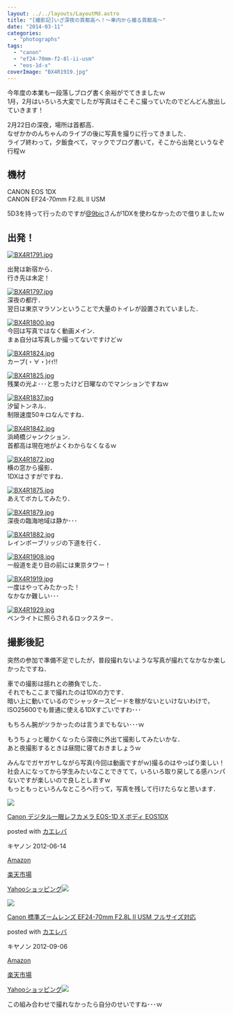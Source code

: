```yaml
---
layout: ../../layouts/LayoutMd.astro
title: "[撮影記]いざ深夜の首都高へ！～車内から撮る首都高～"
date: "2014-03-11"
categories: 
  - "photographs"
tags: 
  - "canon"
  - "ef24-70mm-f2-8l-ii-usm"
  - "eos-1d-x"
coverImage: "BX4R1919.jpg"
---
```


今年度の本業も一段落しブログ書く余裕がでてきましたｗ  
1月，2月はいろいろ大変でしたが写真はそこそこ撮っていたのでどんどん放出していきます！

2月22日の深夜，場所は首都高．  
なぜかかのんちゃんのライブの後に写真を撮りに行ってきました．  
ライブ終わって，夕飯食べて，マックでブログ書いて，そこから出発というなぞ行程ｗ

## 機材

CANON EOS 1DX  
CANON EF24-70mm F2.8L II USM

5D3を持って行ったのですが[@9bic](https://twitter.com/9bic)さんが1DXを使わなかったので借りましたｗ

## 出発！

[![BX4R1791.jpg](images/12700932044_f642b02429_b.jpg)](http://www.flickr.com/photos/67522130@N08/12700932044/ "BX4R1791.jpg")

  
出発は新宿から．  
行き先は未定！

[![BX4R1797.jpg](images/12700627983_b4a711c21b_b.jpg)](http://www.flickr.com/photos/67522130@N08/12700627983/ "BX4R1797.jpg")  
深夜の都庁．  
翌日は東京マラソンということで大量のトイレが設置されていました．

[![BX4R1800.jpg](images/12700941704_20e60674d0_b.jpg)](http://www.flickr.com/photos/67522130@N08/12700941704/ "BX4R1800.jpg")  
今回は写真ではなく動画メイン．  
まぁ自分は写真しか撮ってないですけどｗ

[![BX4R1824.jpg](images/12700641993_22ff5d661a_b.jpg)](http://www.flickr.com/photos/67522130@N08/12700641993/ "BX4R1824.jpg")  
カーブ(・∀・)ｲｲ!!

[![BX4R1825.jpg](images/12700475115_77df16f96b_b.jpg)](http://www.flickr.com/photos/67522130@N08/12700475115/ "BX4R1825.jpg")  
残業の光よ･･･と思ったけど日曜なのでマンションですねｗ

[![BX4R1837.jpg](images/12700650923_175d2df13f_b.jpg)](http://www.flickr.com/photos/67522130@N08/12700650923/ "BX4R1837.jpg")  
汐留トンネル．  
制限速度50キロなんですね．

[![BX4R1842.jpg](images/12700655253_c154f124a6_b.jpg)](http://www.flickr.com/photos/67522130@N08/12700655253/ "BX4R1842.jpg")  
浜崎橋ジャンクション．  
首都高は現在地がよくわからなくなるｗ

[![BX4R1872.jpg](images/12700491695_0c870f5c83_b.jpg)](http://www.flickr.com/photos/67522130@N08/12700491695/ "BX4R1872.jpg")  
横の窓から撮影．  
1DXはさすがですね．

[![BX4R1875.jpg](images/12700496545_2b08c7b24d_b.jpg)](http://www.flickr.com/photos/67522130@N08/12700496545/ "BX4R1875.jpg")  
あえてボカしてみたり．

[![BX4R1879.jpg](images/12700500275_0dc5da85a2_b.jpg)](http://www.flickr.com/photos/67522130@N08/12700500275/ "BX4R1879.jpg")  
深夜の臨海地域は静か･･･

[![BX4R1882.jpg](images/12700675673_60259bcbfe_b.jpg)](http://www.flickr.com/photos/67522130@N08/12700675673/ "BX4R1882.jpg")  
レインボーブリッジの下道を行く．

[![BX4R1908.jpg](images/12700680273_447fca9a70_b.jpg)](http://www.flickr.com/photos/67522130@N08/12700680273/ "BX4R1908.jpg")  
一般道を走り目の前には東京タワー！

[![BX4R1919.jpg](images/12700683583_ba8f5b3eee_b.jpg)](http://www.flickr.com/photos/67522130@N08/12700683583/ "BX4R1919.jpg")  
一度はやってみたかった！  
なかなか難しい･･･

[![BX4R1929.jpg](images/12700994784_0a21a55cfa_b.jpg)](http://www.flickr.com/photos/67522130@N08/12700994784/ "BX4R1929.jpg")  
ペンライトに照らされるロックスター．

## 撮影後記

突然の参加で準備不足でしたが，普段撮れないような写真が撮れてなかなか楽しかったですね．

車での撮影は揺れとの勝負でした．  
それでもここまで撮れたのは1DXの力です．  
暗い上に動いているのでシャッタースピードを稼がないといけないわけで，ISO25600でも普通に使える1DXすごいですわ･･･

もちろん腕がツラかったのは言うまでもない･･･ｗ

もうちょっと暖かくなったら深夜に外出て撮影してみたいかな．  
あと夜撮影するときは昼間に寝ておきましょうｗ

みんなでガヤガヤしながら写真(今回は動画ですがｗ)撮るのはやっぱり楽しい！  
社会人になってから学生みたいなことできてて，いろいろ取り戻してる感ハンパないですが楽しいので良しとしますｗ  
もっともっといろんなところへ行って，写真を残して行けたらなと思います．

[![](images/51IxKz4k8fL._SL160_.jpg)](https://www.amazon.co.jp/exec/obidos/ASIN/B005WO89XO/mizuka123-22/ref=nosim/)

[Canon デジタル一眼レフカメラ EOS-1D X ボディ EOS1DX](https://www.amazon.co.jp/exec/obidos/ASIN/B005WO89XO/mizuka123-22/ref=nosim/)

posted with [カエレバ](http://kaereba.com)

キヤノン 2012-06-14

[Amazon](http://www.amazon.co.jp/gp/search?keywords=EOS-1D%20EOS1DX&__mk_ja_JP=%83J%83%5E%83J%83i&tag=mizuka123-22 "アマゾン")

[楽天市場](http://hb.afl.rakuten.co.jp/hgc/032b53ee.4b34c5ee.0f4a541e.f440145e/?pc=http%3A%2F%2Fsearch.rakuten.co.jp%2Fsearch%2Fmall%2FEOS-1D%2520EOS1DX%2F-%2Ff.1-p.1-s.1-sf.0-st.A-v.2%3Fx%3D0%26scid%3Daf_ich_link_urltxt%26m%3Dhttp%3A%2F%2Fm.rakuten.co.jp%2F "楽天市場")

[Yahooショッピング![](//ad.jp.ap.valuecommerce.com/servlet/gifbanner?sid=3066752&pid=881990642)](//ck.jp.ap.valuecommerce.com/servlet/referral?sid=3066752&pid=881990642&vc_url=http%3A%2F%2Fshopping.search.yahoo.co.jp%2Fsearch%3FuIv%3Don%26ei%3DUTF-8%26tab_ex%3Dcommerce%26slider%3D0%26va%3DEOS-1D%2520EOS1DX "Yahooショッピング")

[![](images/41v2-EEbHqL._SL160_.jpg)](https://www.amazon.co.jp/exec/obidos/ASIN/B0076FS09A/mizuka123-22/ref=nosim/)

[Canon 標準ズームレンズ EF24-70mm F2.8L II USM フルサイズ対応](https://www.amazon.co.jp/exec/obidos/ASIN/B0076FS09A/mizuka123-22/ref=nosim/)

posted with [カエレバ](http://kaereba.com)

キヤノン 2012-09-06

[Amazon](http://www.amazon.co.jp/gp/search?keywords=EF24-70mm%20F2.8L&__mk_ja_JP=%83J%83%5E%83J%83i&tag=mizuka123-22 "アマゾン")

[楽天市場](http://hb.afl.rakuten.co.jp/hgc/032b53ee.4b34c5ee.0f4a541e.f440145e/?pc=http%3A%2F%2Fsearch.rakuten.co.jp%2Fsearch%2Fmall%2FEF24-70mm%2520F2.8L%2F-%2Ff.1-p.1-s.1-sf.0-st.A-v.2%3Fx%3D0%26scid%3Daf_ich_link_urltxt%26m%3Dhttp%3A%2F%2Fm.rakuten.co.jp%2F "楽天市場")

[Yahooショッピング![](//ad.jp.ap.valuecommerce.com/servlet/gifbanner?sid=3066752&pid=881990642)](//ck.jp.ap.valuecommerce.com/servlet/referral?sid=3066752&pid=881990642&vc_url=http%3A%2F%2Fshopping.search.yahoo.co.jp%2Fsearch%3FuIv%3Don%26ei%3DUTF-8%26tab_ex%3Dcommerce%26slider%3D0%26va%3DEF24-70mm%2520F2.8L "Yahooショッピング")

この組み合わせで撮れなかったら自分のせいですね･･･ｗ
